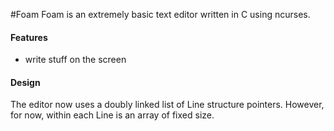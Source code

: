 #Foam
Foam is an extremely basic text editor written in C using ncurses.

#### Features
* write stuff on the screen

#### Design
The editor now uses a doubly linked list of Line structure pointers.
However, for now, within each Line is an array of fixed size.
